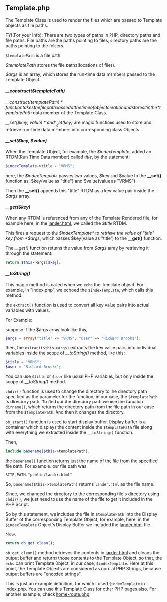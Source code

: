 <h2>Template.php</h2>

The Template Class is used to render the files which are passed to Template objects as file paths.

FYI(For your Info):
There are two types of paths in PHP, directory paths and file paths. File paths are the paths pointing to files, directory paths are the paths pointing to the folders.

`$templatePath` is a file path. 

*$templatePath* stores the file paths(locations of files).

*$args* is an array, which stores the run-time data members passed to the Template Object.

#### *__construct($templatePath)*

*__construct($templatePath)* function takes the file path passed at the time of object creation and stores it in the *$templatePath* data member of the Template Class. 

*__set($key, $value)*  and *__get($key)* are magic functions used to store and retrieve run-time data members into corresponding class Objects. 

#### *__set($key, $value)*

When the Template Object, for example, the *$indexTemplate*, added an RTDM(Run Time Data member) called *title*, by the statement:

```php
$indexTemplate->title = "VRMS";
```

here, the *$indexTemplate* passes two values, $key and $value to the **__set()** function as, $key(value as "title") and $value(value as "VRMS").

Then the **__set()** appends this "title" RTDM as a key-value pair inside the *$args* array.

#### *__get($key)*

When any RTDM is referenced from any of the Template Rendered file, for example here, in the [lander.html](https://github.com/guardianangel0507/vrms/tree/development/public/lander.html), we called the *$title* RTDM. 

This fires a request to the *$indexTemplate* to retrieve the value of "title" key from *$args*, which passes $key(value as "title") to the **__get()** function. 

The *__get()* function returns the value from *$args* array by retrieving it through the statement:

```php
return $this->args[$key];
```

#### *__toString()*

This magic method is called when we `echo` the Template object. For example, in "index.php", we echoed the `$indexTemplate`, which calls this method. 

the `extract()` function is used to convert all key value pairs into actual variables with values.

For Example:

suppose if the $args array look like this, 

```php
$args = array("title" => "VRMS", "user" => "Richard Brooks");
```

then, the `extract($this->args)` extracts the key value pairs into individual variables inside the scope of *__toString()* method, like this:

```php
$title = "VRMS";
$user = "Richard Brooks";
```

You can use `$title` or `$user` like usual PHP variables, but only inside the scope of *__toString()* method. 

`chdir()` function is used to change the directory to the directory path specified as the parameter for the function, in our case, the `$templatePath` 's directory path. To find out the directory path we use the function `dirname()`, which returns the directory path from the file path in our case from the `$templatePath`. And then it changes the directory.

`ob_start()` function is used to start display buffer. Display buffer is a container which displays the content inside the `$templatePath` file along with everything we extracted inside the `__toString()` function.

 Then,

```php
include basename($this->templatePath);
```

the `basename()` function returns just the name of the file from the specified file path. For example, our file path was,

```php+HTML
SITE_PATH."public/lander.html"
```

So, `basename($this->templatePath)` returns `lander.html` as the file name.

Since, we changed the directory to the corresponding file's directory using `chdir()`, we just need to use the name of the file to get it included in the PHP Script.

So by this statement, we includes the file in `$templatePath`  into the Display Buffer of the corresponding Template Object, for example, here, in the `$indexTemplate` Object's Display Buffer we included the [lander.html](https://github.com/guardianangel0507/vrms/tree/development/public/lander.html) file. 

Now,

```php
return ob_get_clean();
```

`ob_get_clean()` method retrieves the contents in [lander.html](https://github.com/guardianangel0507/vrms/tree/development/public/lander.html) and cleans the output buffer and returns those contents to the Template Object, so that, the `echo` can print Template Object, in our case, `$indexTemplate`. Here at this point, the Template Objects are considered as normal PHP Strings, because output buffers are "encoded strings".

This is just an example definition, for which I used `$indexTemplate` in [index.php](https://github.com/guardianangel0507/vrms/tree/development/index.php). You can use this Template Class for other PHP pages also. For another example, check [home-route.php](https://github.com/guardianangel0507/vrms/tree/development/public/default/home-route.php). 